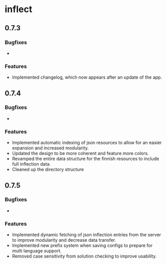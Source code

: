 # inflect

## 0.7.3

### Bugfixes

- 

### Features

- Implemented changelog, which now appears after an update of the app.

## 0.7.4

### Bugfixes

- 

### Features

- Implemented automatic indexing of json resources to allow for an easier expansion and increased modularity.
- Updated the design to be more coherent and feature more colors.
- Revamped the entire data structure for the finnish resources to include full inflection data.
- Cleaned up the directory structure

## 0.7.5

### Bugfixes

- 

### Features

- Implemented dynamic fetching of json inflection entries from the server to improve modularity and decrease data transfer.
- Implemented new prefix system when saving configs to prepare for multi language support.
- Removed case sensitivity from solution checking to improve usability.
